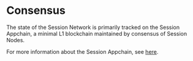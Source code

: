 # Consensus

The state of the Session Network is primarily tracked on the Session Appchain, a minimal L1 blockchain maintained by consensus of Session Nodes.

For more information about the Session Appchain, see [here](session-appchain.md).

